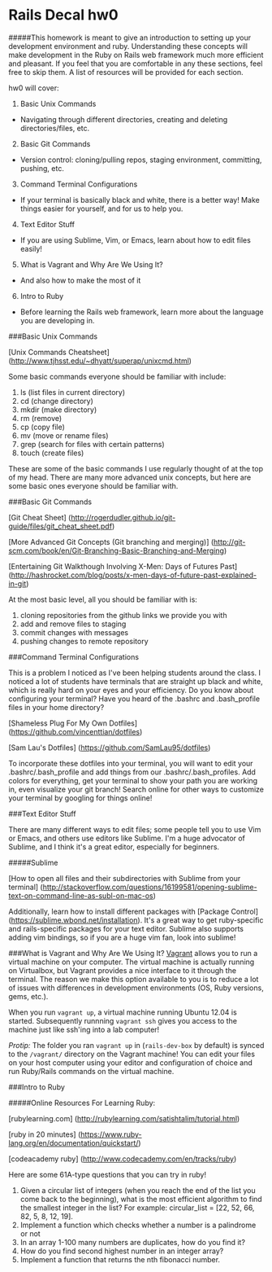 Rails Decal hw0
===

#####This homework is meant to give an introduction to setting up your development environment and ruby. Understanding these concepts will make development in the Ruby on Rails web framework much more efficient and pleasant. If you feel that you are comfortable in any these sections, feel free to skip them. A list of resources will be provided for each section.

hw0 will cover: 

1. Basic Unix Commands
  * Navigating through different directories, creating and deleting directories/files, etc.
2. Basic Git Commands
  * Version control: cloning/pulling repos, staging environment, committing, pushing, etc.
3. Command Terminal Configurations
  * If your terminal is basically black and white, there is a better way! Make things easier for yourself, and for us to help you.
4. Text Editor Stuff
  * If you are using Sublime, Vim, or Emacs, learn about how to edit files easily!
5. What is Vagrant and Why Are We Using It?
  * And also how to make the most of it
6. Intro to Ruby
  * Before learning the Rails web framework, learn more about the language you are developing in.

###Basic Unix Commands  

[Unix Commands Cheatsheet] (http://www.tjhsst.edu/~dhyatt/superap/unixcmd.html)

Some basic commands everyone should be familiar with include:

1. ls (list files in current directory)
2. cd (change directory)
3. mkdir (make directory)
4. rm (remove)
5. cp (copy file)
6. mv (move or rename files)
7. grep (search for files with certain patterns)
8. touch (create files)

These are some of the basic commands I use regularly thought of at the top of my head. There are many more advanced unix concepts, but here are some basic ones everyone should be familiar with.

###Basic Git Commands  

[Git Cheat Sheet] (http://rogerdudler.github.io/git-guide/files/git_cheat_sheet.pdf)

[More Advanced Git Concepts (Git branching and merging)] (http://git-scm.com/book/en/Git-Branching-Basic-Branching-and-Merging)

[Entertaining Git Walkthough Involving X-Men: Days of Futures Past] (http://hashrocket.com/blog/posts/x-men-days-of-future-past-explained-in-git)

At the most basic level, all you should be familiar with is:

1. cloning repositories from the github links we provide you with
2. add and remove files to staging
3. commit changes with messages
4. pushing changes to remote repository

###Command Terminal Configurations

This is a problem I noticed as I've been helping students around the class. I noticed a lot of students have terminals that are straight up black and white, which is really hard on your eyes and your efficiency. Do you know about configuring your terminal? Have you heard of the .bashrc and .bash_profile files in your home directory? 

[Shameless Plug For My Own Dotfiles] (https://github.com/vincenttian/dotfiles)

[Sam Lau's Dotfiles] (https://github.com/SamLau95/dotfiles)

To incorporate these dotfiles into your terminal, you will want to edit your .bashrc/.bash_profile and add things from our .bashrc/.bash_profiles. Add colors for everything, get your terminal to show your path you are working in, even visualize your git branch! Search online for other ways to customize your terminal by googling for things online!

###Text Editor Stuff  

There are many different ways to edit files; some people tell you to use Vim or Emacs, and others use editors like Sublime. I'm a huge advocator of Sublime, and I think it's a great editor, especially for beginners.

#####Sublime

[How to open all files and their subdirectories with Sublime from your terminal] (http://stackoverflow.com/questions/16199581/opening-sublime-text-on-command-line-as-subl-on-mac-os)

Additionally, learn how to install different packages with [Package Control] (https://sublime.wbond.net/installation). It's a great way to get ruby-specific and rails-specific packages for your text editor. Sublime also supports adding vim bindings, so if you are a huge vim fan, look into sublime!

###What is Vagrant and Why Are We Using It?
[Vagrant](http://www.vagrantup.com/) allows you to run a virtual machine on your computer. The virtual machine is actually running on Virtualbox, but Vagrant provides a nice interface to it through the terminal. The reason we make this option available to you is to reduce a lot of issues with differences in development environments (OS, Ruby versions, gems, etc.).

When you run ```vagrant up```, a virtual machine running Ubuntu 12.04 is started. Subsequently runnning ```vagrant ssh``` gives you access to the machine just like ssh'ing into a lab computer!

_Protip:_ The folder you ran ```vagrant up``` in (```rails-dev-box``` by default) is synced to the `/vagrant/` directory on the Vagrant machine! You can edit your files on your host computer using your editor and configuration of choice and run Ruby/Rails commands on the virtual machine.


###Intro to Ruby  

#####Online Resources For Learning Ruby:

[rubylearning.com] (http://rubylearning.com/satishtalim/tutorial.html)

[ruby in 20 minutes] (https://www.ruby-lang.org/en/documentation/quickstart/)

[codeacademy ruby] (http://www.codecademy.com/en/tracks/ruby)

Here are some 61A-type questions that you can try in ruby!

1. Given a circular list of integers (when you reach the end of the list you come back to the beginning), what is the most efficient algorithm to find the smallest integer in the list? For example: circular_list = [22, 52, 66, 82, 5, 8, 12, 19].
2. Implement a function which checks whether a number is a palindrome or not
3. In an array 1-100 many numbers are duplicates, how do you find it?
4. How do you find second highest number in an integer array?
5. Implement a function that returns the nth fibonacci number.
